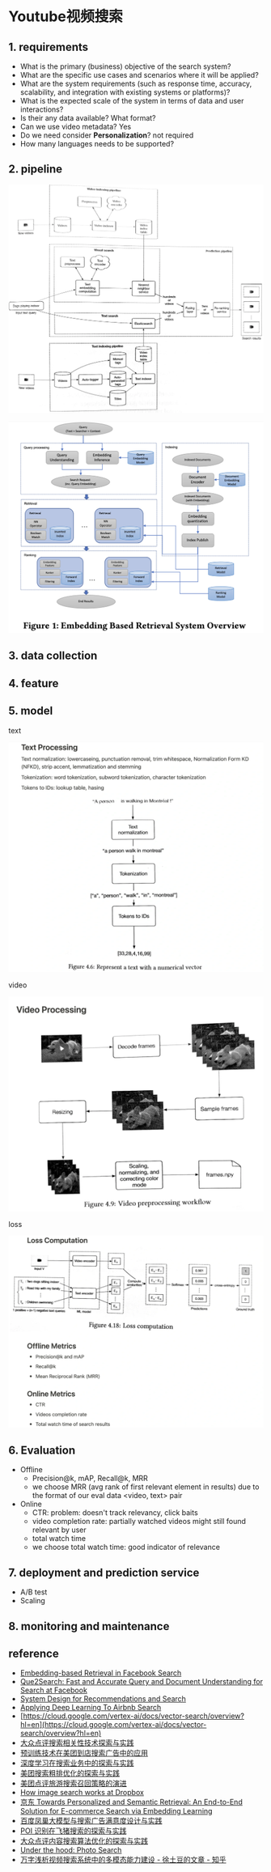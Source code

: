 # Youtube视频搜索

## 1. requirements

- What is the primary (business) objective of the search system?
- What are the specific use cases and scenarios where it will be applied?
- What are the system requirements (such as response time, accuracy, scalability, and integration with existing systems or platforms)?
- What is the expected scale of the system in terms of data and user interactions?
- Is their any data available? What format?
- Can we use video metadata? Yes
- Do we need consider **Personalization**? not required
- How many languages needs to be supported?


## 2. pipeline

![](../../.github/assets/03ml-vsearch-pipe.png)

![](../../.github/assets/03ml-vsearch-pipe2.png)


## 3. data collection


## 4. feature


## 5. model

text

![](../../.github/assets/03ml-vsearch-text.png)

video

![](../../.github/assets/03ml-vsearch-video.png)

loss

![](../../.github/assets/03ml-vsearch-loss.png)


## 6. Evaluation

- Offline
  - Precision@k, mAP, Recall@k, MRR
  - we choose MRR (avg rank of first relevant element in results) due to the format of our eval data <video, text> pair
- Online
  - CTR: problem: doesn't track relevancy, click baits
  - video completion rate: partially watched videos might still found relevant by user
  - total watch time
  - we choose total watch time: good indicator of relevance


## 7. deployment and prediction service
- A/B test
- Scaling


## 8. monitoring and maintenance


## reference
- [Embedding-based Retrieval in Facebook Search](https://arxiv.org/abs/2006.11632)
- [Que2Search: Fast and Accurate Query and Document Understanding for Search at Facebook](https://research.facebook.com/publications/que2search-fast-and-accurate-query-and-document-understanding-for-search-at-facebook/)
- [System Design for Recommendations and Search](https://eugeneyan.com/writing/system-design-for-discovery/)
- [Applying Deep Learning To Airbnb Search](https://arxiv.org/pdf/1810.09591.pdf)
- [https://cloud.google.com/vertex-ai/docs/vector-search/overview?hl=en](https://cloud.google.com/vertex-ai/docs/vector-search/overview?hl=en)
- [大众点评搜索相关性技术探索与实践](https://zhuanlan.zhihu.com/p/538820569)
- [预训练技术在美团到店搜索广告中的应用](https://tech.meituan.com/2021/12/02/application-of-pre-training-technology-in-meituan-search-ads.html)
- [深度学习在搜索业务中的探索与实践](https://tech.meituan.com/2019/01/10/deep-learning-in-meituan-hotel-search-engine.html)
- [美团搜索粗排优化的探索与实践](https://tech.meituan.com/2022/08/11/coarse-ranking-exploration-practice.html)
- [美团点评旅游搜索召回策略的演进](https://tech.meituan.com/2017/06/16/travel-search-strategy.html)
- [How image search works at Dropbox](https://dropbox.tech/machine-learning/how-image-search-works-at-dropbox)
- [京东 Towards Personalized and Semantic Retrieval: An End-to-End Solution for E-commerce Search via Embedding Learning](https://arxiv.org/abs/2006.02282)
- [百度凤巢大模型与搜索广告满意度设计与实践](https://mp.weixin.qq.com/s/Mpi7wZlHw3eKPJzj00CPMw)
- [POI 识别在飞猪搜索的探索与实践](https://mp.weixin.qq.com/s/D1Ok5qS7X_iE-Bj4J2mIsA)
- [大众点评内容搜索算法优化的探索与实践](https://zhuanlan.zhihu.com/p/688404734)
- [Under the hood: Photo Search](https://engineering.fb.com/2017/05/22/ml-applications/under-the-hood-photo-search/)
- [万字浅析视频搜索系统中的多模态能力建设 - 徐土豆的文章 - 知乎](https://zhuanlan.zhihu.com/p/706294003)
